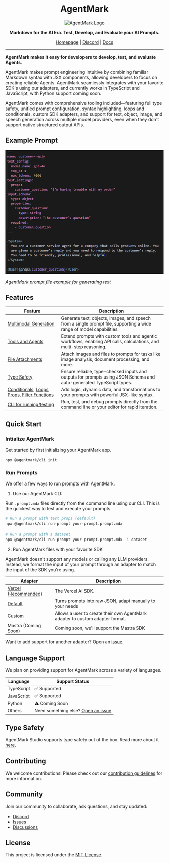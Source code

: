 <h1 align="center">AgentMark</h1>

<p align="center">
  <a href="https://github.com/agentmark-ai">
    <picture>
      <source media="(prefers-color-scheme: light)" srcset="https://i.imgur.com/j7nNMip.png">
      <source media="(prefers-color-scheme: dark)" srcset="https://i.imgur.com/j7nNMip.png">
      <img src="https://i.imgur.com/j7nNMip.png" alt="AgentMark Logo" width="200">
    </picture>
  </a>
</p>

<p align="center">
  <strong>Markdown for the AI Era. Test, Develop, and Evaluate your AI Prompts.</strong>
</p>

<p align="center">
  <a href="https://agentmark.co">Homepage</a> |
  <a href="https://discord.gg/P2NeMDtXar">Discord</a> |
  <a href="https://docs.agentmark.co/agentmark/">Docs</a>
</p>

---

**AgentMark makes it easy for developers to develop, test, and evaluate Agents**.

AgentMark makes prompt engineering intuitive by combining familiar Markdown syntax with JSX components, allowing developers to focus on creating reliable Agents. AgentMark seamlessly integrates with your favorite SDK's using our adapters, and currently works in TypeScript and JavaScript, with Python support coming soon.

AgentMark comes with comprehensive tooling included—featuring full type safety, unified prompt configuration, syntax highlighting, loops and conditionals, custom SDK adapters, and support for text, object, image, and speech generation across multiple model providers, even when they don't support native structured output APIs.


## Example Prompt

![AgentMark MDX Example](/assets/agentmark-mdx.png)

_AgentMark prompt file example for generating text_

## Features

| Feature | Description |
|---------|-------------|
| [Multimodal Generation](https://docs.agentmark.co/agentmark/generation_types/overview) | Generate text, objects, images, and speech from a single prompt file, supporting a wide range of model capabilities. |
| [Tools and Agents](https://docs.agentmark.co/agentmark/prompt_basics/tools-and-agents) | Extend prompts with custom tools and agentic workflows, enabling API calls, calculations, and multi-step reasoning. |
| [File Attachments](https://docs.agentmark.co/agentmark/prompt_basics/file-attachments) | Attach images and files to prompts for tasks like image analysis, document processing, and more. |
| [Type Safety](https://docs.agentmark.co/agentmark/running_prompts/type-safety) | Ensure reliable, type-checked inputs and outputs for prompts using JSON Schema and auto-generated TypeScript types. |
| [Conditionals](https://docs.agentmark.co/agentmark/prompt_basics/conditionals), [Loops](https://docs.agentmark.co/agentmark/prompt_basics/loops), [Props](https://docs.agentmark.co/agentmark/prompt_basics/props), [Filter Functions](https://docs.agentmark.co/agentmark/prompt_basics/filter_functions) | Add logic, dynamic data, and transformations to your prompts with powerful JSX-like syntax. |
| [CLI for running/testing](https://docs.agentmark.co/agentmark/running_prompts/cli) | Run, test, and debug prompts directly from the command line or your editor for rapid iteration. |


## Quick Start

### Intialize AgentMark

Get started by first initializing your AgentMark app.

`npx @agentmark/cli init`

### Run Prompts

We offer a few ways to run prompts with AgentMark.

1. Use our AgentMark CLI:

Run `.prompt.mdx` files directly from the command line using our CLI. This is the quickest way to test and execute your prompts.

```bash
# Run a prompt with test props (default)
npx @agentmark/cli run-prompt your-prompt.prompt.mdx

# Run a prompt with a dataset
npx @agentmark/cli run-prompt your-prompt.prompt.mdx -i dataset
```

2. Run AgentMark files with your favorite SDK

AgentMark doesn't support any models or calling any LLM providers. Instead, we format the input of your prompt through an adapter to match the input of the SDK you're using.

| Adapter   | Description |
|-----------|-------------|
| [Vercel (Recommended)](https://docs.agentmark.co/agentmark/getting_started/overview) | The Vercel AI SDK. |
| [Default](https://docs.agentmark.co/agentmark/running_prompts/default)   | Turns prompts into raw JSON, adapt manually to your needs |
| [Custom](https://docs.agentmark.co/agentmark/running_prompts/custom)    | Allows a user to create their own AgentMark adapter to custom adapter format. |
| Mastra (Coming Soon)  | Coming soon, we'll support the Mastra SDK |

Want to add support for another adapter? Open an [issue](https://github.com/agentmark-ai/agentmark/issues).


## Language Support

We plan on providing support for AgentMark across a variety of languages.

| Language | Support Status |
|----------|---------------|
| TypeScript | ✅ Supported |
| JavaScript | ✅ Supported |
| Python | ⚠️ Coming Soon |
| Others | Need something else? [Open an issue](https://github.com/agentmark-ai/agentmark/issues) |

## Type Safety

AgentMark Studio supports type safety out of the box. Read more about it [here](https://docs.agentmark.co/platform/further_reference/type-safety).

## Contributing

We welcome contributions! Please check out our [contribution guidelines](https://github.com/agentmark-ai/agentmark/blob/main/CONTRIBUTING.md) for more information.

## Community

Join our community to collaborate, ask questions, and stay updated:

- [Discord](https://discord.gg/P2NeMDtXar)
- [Issues](https://github.com/agentmark-ai/agentmark/issues)
- [Discussions](https://github.com/agentmark-ai/agentmark/discussions)

## License

This project is licensed under the [MIT License](https://github.com/agentmark-ai/agentmark/blob/main/LICENSE.md).
